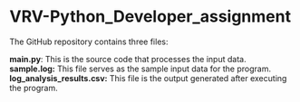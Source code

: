 # VRV-Python_Developer_assignment

The GitHub repository contains three files:

**main.py**: This is the source code that processes the input data. <br/>
**sample.log:** This file serves as the sample input data for the program.<br/>
**log_analysis_results.csv:** This file is the output generated after executing the program.<br/>
